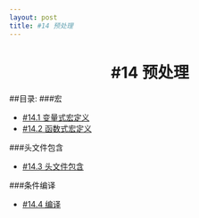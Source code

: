 ```yaml
---
layout: post
title: #14 预处理 
---
```

<h1 style="text-align:center">#14 预处理</h1>
##目录:
###宏
<ul>
<li> <a href="/post/14/14.1.html">#14.1 变量式宏定义</a></li>
<li> <a href="/post/14/14.2.html">#14.2 函数式宏定义</a> </li>
</ul>
###头文件包含
<ul>
<li> <a href="/post/14/14.3.html">#14.3 头文件包含</a> </li>
</ul>
###条件编译
<ul>
<li> <a href="/post/14/14.4.html">#14.4 编译</a> </li>
</ul>
